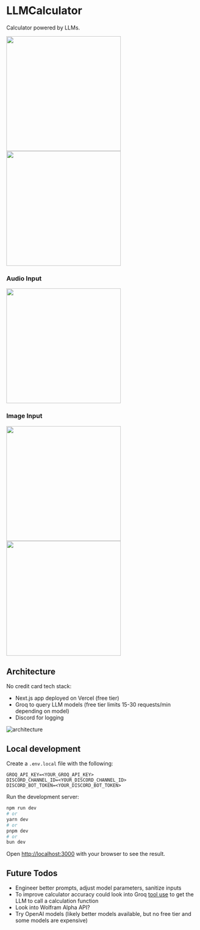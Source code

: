 # LLMCalculator

Calculator powered by LLMs.

<img src="./images/example1.png" width="300">
<img src="./images/example1010.png" width="300">

### Audio Input
<img src="./images/audio_example.png" width="300">

### Image Input
<img src="./images/image_example2.png" width="300">
<img src="./images/image_example1.png" width="300">

## Architecture
No credit card tech stack:
- Next.js app deployed on Vercel (free tier)
- Groq to query LLM models (free tier limits 15-30 requests/min depending on model) 
- Discord for logging

![architecture](./images/architecture.png)

## Local development
Create a `.env.local` file with the following:
```
GROQ_API_KEY=<YOUR_GROQ_API_KEY>
DISCORD_CHANNEL_ID=<YOUR_DISCORD_CHANNEL_ID>
DISCORD_BOT_TOKEN=<YOUR_DISCORD_BOT_TOKEN>
```

Run the development server:
```bash
npm run dev
# or
yarn dev
# or
pnpm dev
# or
bun dev
```

Open [http://localhost:3000](http://localhost:3000) with your browser to see the result.

## Future Todos
- Engineer better prompts, adjust model parameters, sanitize inputs 
- To improve calculator accuracy could look into Groq [tool use](https://console.groq.com/docs/tool-use) to get the LLM to call a calculation function
- Look into Wolfram Alpha API?
- Try OpenAI models (likely better models available, but no free tier and some models are expensive)